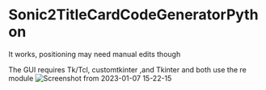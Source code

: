 # Sonic2TitleCardCodeGeneratorPython
 It works, positioning may need manual edits though

The GUI requires Tk/Tcl, customtkinter ,and Tkinter and both use the re module
![Screenshot from 2023-01-07 15-22-15](https://user-images.githubusercontent.com/94720060/211172452-b122cc91-51c6-4809-90d1-606812b7d92c.png)
